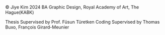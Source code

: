 © Jiye Kim 2024
BA Graphic Design, Royal Academy of Art, The Hague(KABK)

Thesis Supervised by Prof. Füsun Türetken
Coding Supervised by Thomas Buxo, François Girard-Meunier
